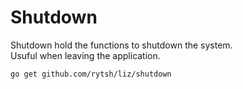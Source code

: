 # Shutdown

Shutdown hold the functions to shutdown the system.  
Usuful when leaving the application.

```sh
go get github.com/rytsh/liz/shutdown
```
